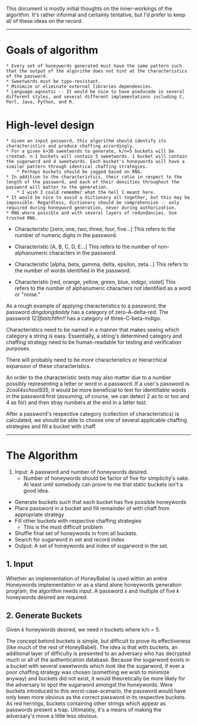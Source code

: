 This document is mostly initial thoughts on the inner-workings of the algorithm. It's rather informal and certainly tentative, but I'd prefer to keep all of these ideas on the record.

---

# Goals of algorithm
	* Every set of honeywords generated must have the same pattern such that the output of the algorithm does not hint at the characteristics of the password.
	* Sweetwords must be typo-resistant.
	* Minimize or eliminate external libraries dependencies.
	* Language-agnostic -- It would be nice to have pseducode in several different styles, and several different implementations including C, Perl, Java, Python, and R.

# High-level design
	* Given an input password, this algorithm should identify its characteristics and produce chaffing accordingly.
	* For a given k>30 sweetwords to generate, k/n=5 buckets will be created. n-1 buckets will contain 5 sweetwords. 1 bucket will contain the sugarword and 4 sweetwords. Each bucket's honeywords will have a similar pattern through identical chaffing strategies.
		* Perhaps buckets should be jagged based on RNG.
	* In addition to the characteristics, their ratio in respect to the length of the password, and each of their densities throughout the password will matter to the generation.
		* I wish I could remember what the hell I meant here.
	* It would be nice to avoid a dictionary all together, but this may be impossible. Regardless, dictionary should be comprehensive -- only required during honeyword generation, never during authorization.
	* RNG where possible and with several layers of redundancies. Use trusted RNG.

* Characteristic [zero, one, two, three, four, five...]
 This refers to the number of numeric digits in the password.

* Characteristic [A, B, C, D, E...]
	This refers to the number of non-alphanumeric characters in the password.

* Characteristic [alpha, beta, gamma, delta, epsilon, zeta...]
	This refers to the number of words identified in the password.

* Characteristic [red, orange, yellow, green, blue, indigo, violet]
	This refers to the number of alphanumeric characters not identified as a word or "noise."

As a rough example of applying characteristics to a password, the password *dingdongdaddy* has a category of zero-A-delta-red. The password *123fastchthn!!* has a category of three-C-beta-indigo.

Characteristics need to be named in a manner that makes seeing which category a string is easy. Essentially, a string's determined category and chaffing strategy need to be human-readable for testing and verification purposes.

There will probably need to be more characteristics or hierarchical expansion of these characteristics.

An order to the characteristic tests may also matter due to a number possibly representing a letter or word in a password. If a user's password is *2cool4school935*, it would be more beneficial to test for identifiable words in the password first (assuming, of course, we can detect 2 as to or too and 4 as for) and then stray numbers at the end in a latter test.

After a password's respective category (collection of characteristics) is calculated, we should be able to choose one of several applicable chaffing strategies and fill a bucket with chaff.

---

# The Algorithm

1. Input: A password and number of honeywords desired.
	* Number of honeywords should be factor of five for simplicity's sake. At least until somebody can prove to me that static buckets isn't a good idea.
* Generate buckets such that each bucket has five possible honeywords
* Place password in a bucket and fill remainder of with chaff from appropriate strategy
* Fill other buckets with respective chaffing strategies
	* This is the most difficult problem
* Shuffle final set of honeywords in from all buckets.
* Search for sugarword in set and record index
* Output: A set of honeywords and index of sugarword in the set.

## 1. Input
Whether an implementation of HoneyBabel is used within an entire Honeywords implementation or as a stand alone honeywords generation program, the algorithm needs input. A password *x* and multiple of five *k* honeywords desired are required.

## 2. Generate Buckets
Given *k* honeywords desired, we need *n* buckets where k/n = 5.

The concept behind buckets is simple, but difficult to prove its effectiveness (like much of the rest of HoneyBabel). The idea is that with buckets, an additional layer of difficulty is presented to an adversary who has decrypted much or all of the authentication database. Because the sugarword exists in a bucket with several sweetwords which *look* like the sugarword, if ever a poor chaffing strategy was chosen (something we wish to minimize anyway) and buckets did not exist, it would theoretically be more likely for the adversary to spot the sugarword amongst the honeywords. Were buckets introduced to this worst-case-scenario, the password would have only been more obvious as the correct password in its respective buckets. As red herrings, buckets containing other strings which appear as passwords present a trap. Ultimately, it's a means of making the adversary's move a little less obvious.
